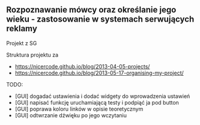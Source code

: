 ## Rozpoznawanie mówcy oraz określanie jego wieku - zastosowanie w systemach serwujących reklamy

Projekt z SG  
  

Struktura projektu za 
- https://nicercode.github.io/blog/2013-04-05-projects/
- https://nicercode.github.io/blog/2013-05-17-organising-my-project/  

TODO:  
- [GUI] dogadać ustawienia i dodać widgety do wprowadzenia ustawień
- [GUI] napisać funkcję uruchamiającą testy i podpiąć ja pod button
- [GUI] poprawa koloru linków w opisie teoretycznym
- [GUI] odtwrzanie dźwięku po jego wczytaniu
